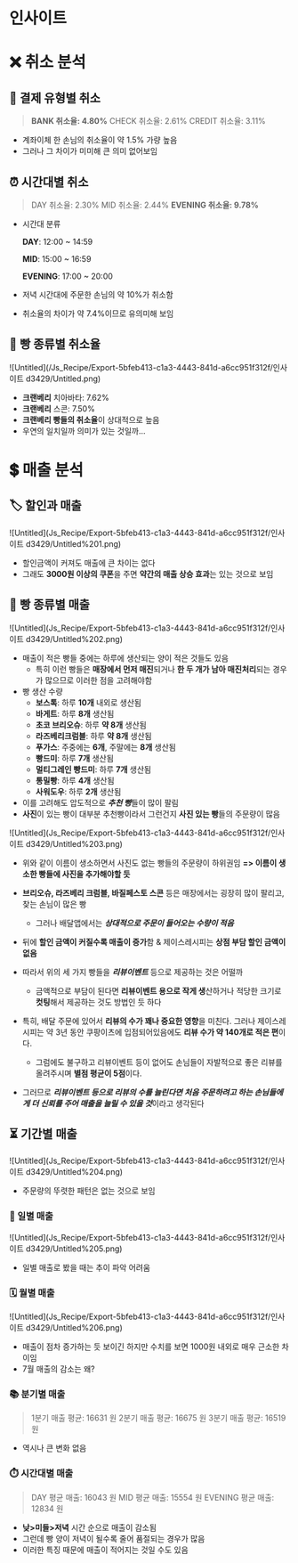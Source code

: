 # 인사이트

# ❌ 취소 분석

## 💸 결제 유형별 취소

> **BANK 취소율: 4.80%**
CHECK 취소율: 2.61%
CREDIT 취소율: 3.11%
> 
- 계좌이체 한 손님의 취소율이 약 1.5% 가량 높음
- 그러나 그 차이가 미미해 큰 의미 없어보임

## ⏰ 시간대별 취소

> DAY 취소율: 2.30%
MID 취소율: 2.44%
**EVENING 취소율: 9.78%**
> 
- 시간대 분류
    
    **DAY**: 12:00 ~ 14:59
    
    **MID**: 15:00 ~ 16:59
    
    **EVENING**: 17:00 ~ 20:00
    
- 저녁 시간대에 주문한 손님의 약 10%가 취소함
- 취소율의 차이가 약 7.4%이므로 유의미해 보임

## 🥐 빵 종류별 취소율
![Untitled](/Js_Recipe/Export-5bfeb413-c1a3-4443-841d-a6cc951f312f/인사이트 d3429/Untitled.png)

- **크랜베리** 치아바타: 7.62%
- **크랜베리** 스콘: 7.50%
- **크랜베리 빵들의 취소율**이 상대적으로 높음
- 우연의 일치일까 의미가 있는 것일까...

# 💲 매출 분석

## 🏷️ 할인과 매출

![Untitled](Js_Recipe/Export-5bfeb413-c1a3-4443-841d-a6cc951f312f/인사이트 d3429/Untitled%201.png)

- 할인금액이 커져도 매출에 큰 차이는 없다
- 그래도 **3000원 이상의 쿠폰**을 주면 **약간의 매출 상승 효과**는 있는 것으로 보임

## 🥨 빵 종류별 매출

![Untitled](Js_Recipe/Export-5bfeb413-c1a3-4443-841d-a6cc951f312f/인사이트 d3429/Untitled%202.png)

- 매출이 적은 빵들 중에는 하루에 생산되는 양이 적은 것들도 있음
    - 특히 이런 빵들은 **매장에서 먼저 매진**되거나 **한 두 개가 남아 매진처리**되는 경우가 많으므로 이러한 점을 고려해야함
- 빵 생산 수량
    - **보스톡**: 하루 **10개** 내외로 생산됨
    - **바게트**: 하루 **8개** 생산됨
    - **초코 브리오슈**: 하루 **약 8개** 생산됨
    - **라즈베리크럼블**: 하루 **약 8개** 생산됨
    - **푸가스**: 주중에는 **6개**, 주말에는 **8개** 생산됨
    - **빵드미**: 하루 **7개** 생산됨
    - **멀티그레인 빵드미**: 하루 **7개** 생산됨
    - **통밀빵**: 하루 **4개** 생산됨
    - **사워도우**: 하루 **2개** 생산됨
- 이를 고려해도 압도적으로 ***추천 빵***들이 많이 팔림
- **사진**이 있는 빵이 대부분 추천빵이라서 그런건지 **사진 있는 빵**들의 주문량이 많음

![Untitled](Js_Recipe/Export-5bfeb413-c1a3-4443-841d-a6cc951f312f/인사이트 d3429/Untitled%203.png)

- 위와 같이 이름이 생소하면서 사진도 없는 빵들의 주문량이 하위권임 **=> 이름이 생소한 빵들에 사진을 추가해야할 듯**

- **브리오슈, 라즈베리 크럼블, 바질페스토 스콘** 등은 매장에서는 굉장히 많이 팔리고, 찾는 손님이 많은 빵
    - 그러나 배달앱에서는 ***상대적으로 주문이 들어오는 수량이 적음***
- 뒤에 **할인 금액이 커질수록 매출이 증가**함 & 제이스레시피는 **상점 부담 할인 금액이 없음**
- 따라서 위의 세 가지 빵들을 ***리뷰이벤트*** 등으로 제공하는 것은 어떨까
    - 금액적으로 부담이 된다면 **리뷰이벤트 용으로 작게 생**산하거나 적당한 크기로 **컷팅**해서 제공하는 것도 방법인 듯 하다
- 특히, 배달 주문에 있어서 **리뷰의 수가 꽤나 중요한 영향**을 미친다. 그러나 제이스레시피는 약 3년 동안 쿠팡이츠에 입점되어있음에도 **리뷰 수가 약 140개로 적은 편**이다.
    - 그럼에도 불구하고 리뷰이벤트 등이 없어도 손님들이 자발적으로 좋은 리뷰를 올려주시며 **별점 평균이 5점**이다.
- 그러므로 ***리뷰이벤트 등으로 리뷰의 수를 늘린다면 처음 주문하려고 하는 손님들에게 더 신뢰를 주어 매출을 늘릴 수 있을 것***이라고 생각된다

## ⏳ 기간별 매출

![Untitled](Js_Recipe/Export-5bfeb413-c1a3-4443-841d-a6cc951f312f/인사이트 d3429/Untitled%204.png)

- 주문량의 뚜렷한 패턴은 없는 것으로 보임

### 📅 일별 매출

![Untitled](Js_Recipe/Export-5bfeb413-c1a3-4443-841d-a6cc951f312f/인사이트 d3429/Untitled%205.png)

- 일별 매출로 봤을 때는 추이 파악 어려움

### 🗓️ 월별 매출

![Untitled](Js_Recipe/Export-5bfeb413-c1a3-4443-841d-a6cc951f312f/인사이트 d3429/Untitled%206.png)

- 매출이 점차 증가하는 듯 보이긴 하지만 수치를 보면 1000원 내외로 매우 근소한 차이임
- 7월 매출의 감소는 왜?

### 📚 분기별 매출

> 1분기 매출 평균:  16631 원
2분기 매출 평균:  16675 원
3분기 매출 평균:  16519 원
> 
- 역시나 큰 변화 없음

### ⏱️ 시간대별 매출

> DAY 평균 매출: 16043 원
MID 평균 매출: 15554 원
EVENING 평균 매출: 12834 원
> 
- **낮>미들>저녁** 시간 순으로 매출이 감소됨
- 그런데 빵 양이 저녁이 될수록 줄어 품절되는 경우가 많음
- 이러한 특징 때문에 매출이 적어지는 것일 수도 있음
